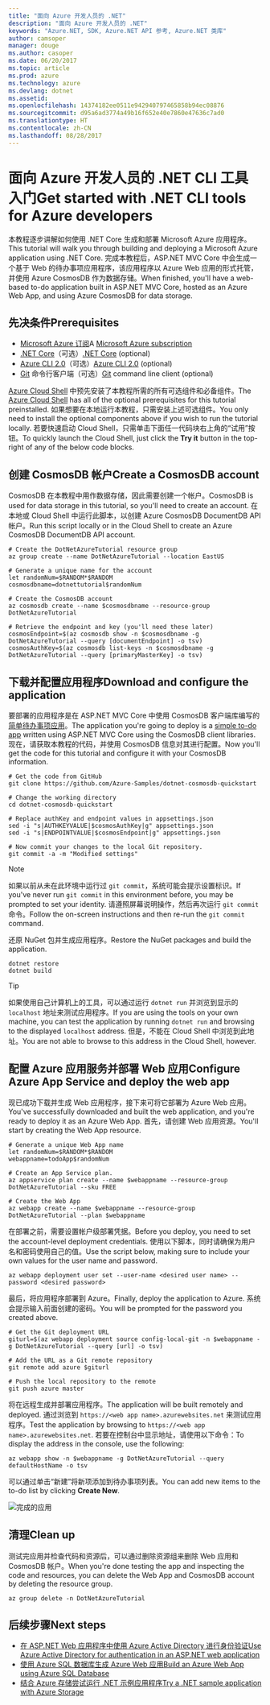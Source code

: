 ```yaml
---
title: "面向 Azure 开发人员的 .NET"
description: "面向 Azure 开发人员的 .NET"
keywords: "Azure.NET, SDK, Azure.NET API 参考, Azure.NET 类库"
author: camsoper
manager: douge
ms.author: casoper
ms.date: 06/20/2017
ms.topic: article
ms.prod: azure
ms.technology: azure
ms.devlang: dotnet
ms.assetid: 
ms.openlocfilehash: 14374182ee0511e942940797465858b94ec08876
ms.sourcegitcommit: d95a6ad3774a49b16f652e40e7860e47636c7ad0
ms.translationtype: HT
ms.contentlocale: zh-CN
ms.lasthandoff: 08/28/2017
---
```

# <a name="get-started-with-net-cli-tools-for-azure-developers"></a><span data-ttu-id="e580c-104">面向 Azure 开发人员的 .NET CLI 工具入门</span><span class="sxs-lookup"><span data-stu-id="e580c-104">Get started with .NET CLI tools for Azure developers</span></span>

<span data-ttu-id="e580c-105">本教程逐步讲解如何使用 .NET Core 生成和部署 Microsoft Azure 应用程序。</span><span class="sxs-lookup"><span data-stu-id="e580c-105">This tutorial will walk you through building and deploying a Microsoft Azure application using .NET Core.</span></span>  <span data-ttu-id="e580c-106">完成本教程后，ASP.NET MVC Core 中会生成一个基于 Web 的待办事项应用程序，该应用程序以 Azure Web 应用的形式托管，并使用 Azure CosmosDB 作为数据存储。</span><span class="sxs-lookup"><span data-stu-id="e580c-106">When finished, you'll have a web-based to-do application built in ASP.NET MVC Core, hosted as an Azure Web App, and using Azure CosmosDB for data storage.</span></span>

## <a name="prerequisites"></a><span data-ttu-id="e580c-107">先决条件</span><span class="sxs-lookup"><span data-stu-id="e580c-107">Prerequisites</span></span>

* <span data-ttu-id="e580c-108">[Microsoft Azure 订阅](https://azure.microsoft.com/free/)</span><span class="sxs-lookup"><span data-stu-id="e580c-108">A [Microsoft Azure subscription](https://azure.microsoft.com/free/)</span></span>
* <span data-ttu-id="e580c-109">[.NET Core](https://www.microsoft.com/net/download/core)（可选）</span><span class="sxs-lookup"><span data-stu-id="e580c-109">[.NET Core](https://www.microsoft.com/net/download/core) (optional)</span></span>
* <span data-ttu-id="e580c-110">[Azure CLI 2.0](/cli/azure/install-az-cli2)（可选）</span><span class="sxs-lookup"><span data-stu-id="e580c-110">[Azure CLI 2.0](/cli/azure/install-az-cli2) (optional)</span></span>
* <span data-ttu-id="e580c-111">[Git](https://www.git-scm.com/) 命令行客户端（可选）</span><span class="sxs-lookup"><span data-stu-id="e580c-111">[Git](https://www.git-scm.com/) command line client (optional)</span></span>

<span data-ttu-id="e580c-112">[Azure Cloud Shell](/azure/cloud-shell/) 中预先安装了本教程所需的所有可选组件和必备组件。</span><span class="sxs-lookup"><span data-stu-id="e580c-112">The [Azure Cloud Shell](/azure/cloud-shell/) has all of the optional prerequisites for this tutorial preinstalled.</span></span>  <span data-ttu-id="e580c-113">如果想要在本地运行本教程，只需安装上述可选组件。</span><span class="sxs-lookup"><span data-stu-id="e580c-113">You only need to install the optional components above if you wish to run the tutorial locally.</span></span>  <span data-ttu-id="e580c-114">若要快速启动 Cloud Shell，只需单击下面任一代码块右上角的“试用”按钮。</span><span class="sxs-lookup"><span data-stu-id="e580c-114">To quickly launch the Cloud Shell, just click the **Try it** button in the top-right of any of the below code blocks.</span></span>

## <a name="create-a-cosmosdb-account"></a><span data-ttu-id="e580c-115">创建 CosmosDB 帐户</span><span class="sxs-lookup"><span data-stu-id="e580c-115">Create a CosmosDB account</span></span>

<span data-ttu-id="e580c-116">CosmosDB 在本教程中用作数据存储，因此需要创建一个帐户。</span><span class="sxs-lookup"><span data-stu-id="e580c-116">CosmosDB is used for data storage in this tutorial, so you'll need to create an account.</span></span>  <span data-ttu-id="e580c-117">在本地或 Cloud Shell 中运行此脚本，以创建 Azure CosmosDB DocumentDB API 帐户。</span><span class="sxs-lookup"><span data-stu-id="e580c-117">Run this script locally or in the Cloud Shell to create an Azure CosmosDB DocumentDB API account.</span></span>

```azurecli-interactive
# Create the DotNetAzureTutorial resource group
az group create --name DotNetAzureTutorial --location EastUS

# Generate a unique name for the account
let randomNum=$RANDOM*$RANDOM
cosmosdbname=dotnettutorial$randomNum

# Create the CosmosDB account
az cosmosdb create --name $cosmosdbname --resource-group DotNetAzureTutorial

# Retrieve the endpoint and key (you'll need these later)
cosmosEndpoint=$(az cosmosdb show -n $cosmosdbname -g DotNetAzureTutorial --query [documentEndpoint] -o tsv)
cosmosAuthKey=$(az cosmosdb list-keys -n $cosmosdbname -g DotNetAzureTutorial --query [primaryMasterKey] -o tsv)

```

## <a name="download-and-configure-the-application"></a><span data-ttu-id="e580c-118">下载并配置应用程序</span><span class="sxs-lookup"><span data-stu-id="e580c-118">Download and configure the application</span></span>

<span data-ttu-id="e580c-119">要部署的应用程序是在 ASP.NET MVC Core 中使用 CosmosDB 客户端库编写的[简单待办事项应用](https://github.com/Azure-Samples/dotnet-cosmosdb-quickstart/)。</span><span class="sxs-lookup"><span data-stu-id="e580c-119">The application you're going to deploy is a [simple to-do app](https://github.com/Azure-Samples/dotnet-cosmosdb-quickstart/) written using ASP.NET MVC Core using the CosmosDB client libraries.</span></span>  <span data-ttu-id="e580c-120">现在，请获取本教程的代码，并使用 CosmosDB 信息对其进行配置。</span><span class="sxs-lookup"><span data-stu-id="e580c-120">Now you'll get the code for this tutorial and configure it with your CosmosDB information.</span></span>

```azurecli-interactive
# Get the code from GitHub
git clone https://github.com/Azure-Samples/dotnet-cosmosdb-quickstart

# Change the working directory
cd dotnet-cosmosdb-quickstart

# Replace authKey and endpoint values in appsettings.json
sed -i "s|AUTHKEYVALUE|$cosmosAuthKey|g" appsettings.json
sed -i "s|ENDPOINTVALUE|$cosmosEndpoint|g" appsettings.json

# Now commit your changes to the local Git repository.
git commit -a -m "Modified settings"

```

> [!NOTE]
> <span data-ttu-id="e580c-121">如果以前从未在此环境中运行过 `git commit`，系统可能会提示设置标识。</span><span class="sxs-lookup"><span data-stu-id="e580c-121">If you've never run `git commit` in this environment before, you may be prompted to set your identity.</span></span> <span data-ttu-id="e580c-122">请遵照屏幕说明操作，然后再次运行 `git commit` 命令。</span><span class="sxs-lookup"><span data-stu-id="e580c-122">Follow the on-screen instructions and then re-run the `git commit` command.</span></span>

<span data-ttu-id="e580c-123">还原 NuGet 包并生成应用程序。</span><span class="sxs-lookup"><span data-stu-id="e580c-123">Restore the NuGet packages and build the application.</span></span>

```azurecli-interactive
dotnet restore
dotnet build
```

> [!TIP]
> <span data-ttu-id="e580c-124">如果使用自己计算机上的工具，可以通过运行 `dotnet run` 并浏览到显示的 `localhost` 地址来测试应用程序。</span><span class="sxs-lookup"><span data-stu-id="e580c-124">If you are using the tools on your own machine, you can test the application by running `dotnet run` and browsing to the displayed `localhost` address.</span></span>  <span data-ttu-id="e580c-125">但是，不能在 Cloud Shell 中浏览到此地址。</span><span class="sxs-lookup"><span data-stu-id="e580c-125">You are not able to browse to this address in the Cloud Shell, however.</span></span>  

## <a name="configure-azure-app-service-and-deploy-the-web-app"></a><span data-ttu-id="e580c-126">配置 Azure 应用服务并部署 Web 应用</span><span class="sxs-lookup"><span data-stu-id="e580c-126">Configure Azure App Service and deploy the web app</span></span>

<span data-ttu-id="e580c-127">现已成功下载并生成 Web 应用程序，接下来可将它部署为 Azure Web 应用。</span><span class="sxs-lookup"><span data-stu-id="e580c-127">You've successfully downloaded and built the web application, and you're ready to deploy it as an Azure Web App.</span></span>  <span data-ttu-id="e580c-128">首先，请创建 Web 应用资源。</span><span class="sxs-lookup"><span data-stu-id="e580c-128">You'll start by creating the Web App resource.</span></span>

```azurecli-interactive
# Generate a unique Web App name
let randomNum=$RANDOM*$RANDOM
webappname=todoApp$randomNum

# Create an App Service plan.
az appservice plan create --name $webappname --resource-group DotNetAzureTutorial --sku FREE

# Create the Web App
az webapp create --name $webappname --resource-group DotNetAzureTutorial --plan $webappname

```

<span data-ttu-id="e580c-129">在部署之前，需要设置帐户级部署凭据。</span><span class="sxs-lookup"><span data-stu-id="e580c-129">Before you deploy, you need to set the account-level deployment credentials.</span></span>  <span data-ttu-id="e580c-130">使用以下脚本，同时请确保为用户名和密码使用自己的值。</span><span class="sxs-lookup"><span data-stu-id="e580c-130">Use the script below, making sure to include your own values for the user name and password.</span></span>

```azurecli-interactive
az webapp deployment user set --user-name <desired user name> --password <desired password>
```

<span data-ttu-id="e580c-131">最后，将应用程序部署到 Azure。</span><span class="sxs-lookup"><span data-stu-id="e580c-131">Finally, deploy the application to Azure.</span></span>  <span data-ttu-id="e580c-132">系统会提示输入前面创建的密码。</span><span class="sxs-lookup"><span data-stu-id="e580c-132">You will be prompted for the password you created above.</span></span>

```azurecli-interactive
# Get the Git deployment URL
giturl=$(az webapp deployment source config-local-git -n $webappname -g DotNetAzureTutorial --query [url] -o tsv)

# Add the URL as a Git remote repository
git remote add azure $giturl

# Push the local repository to the remote
git push azure master
```

<span data-ttu-id="e580c-133">将在远程生成并部署应用程序。</span><span class="sxs-lookup"><span data-stu-id="e580c-133">The application will be built remotely and deployed.</span></span>  <span data-ttu-id="e580c-134">通过浏览到 `https://<web app name>.azurewebsites.net` 来测试应用程序。</span><span class="sxs-lookup"><span data-stu-id="e580c-134">Test the application by browsing to `https://<web app name>.azurewebsites.net`.</span></span>  <span data-ttu-id="e580c-135">若要在控制台中显示地址，请使用以下命令：</span><span class="sxs-lookup"><span data-stu-id="e580c-135">To display the address in the console, use the following:</span></span>

```azurecli-interactive
az webapp show -n $webappname -g DotNetAzureTutorial --query defaultHostName -o tsv
```

<span data-ttu-id="e580c-136">可以通过单击“新建”将新项添加到待办事项列表。</span><span class="sxs-lookup"><span data-stu-id="e580c-136">You can add new items to the to-do list by clicking **Create New**.</span></span>

![完成的应用](./media/dotnet-quickstart/todo.png)

## <a name="clean-up"></a><span data-ttu-id="e580c-138">清理</span><span class="sxs-lookup"><span data-stu-id="e580c-138">Clean up</span></span>

<span data-ttu-id="e580c-139">测试完应用并检查代码和资源后，可以通过删除资源组来删除 Web 应用和 CosmosDB 帐户。</span><span class="sxs-lookup"><span data-stu-id="e580c-139">When you're done testing the app and inspecting the code and resources, you can delete the Web App and CosmosDB account by deleting the resource group.</span></span>

```azurecli-interactive
az group delete -n DotNetAzureTutorial
```

## <a name="next-steps"></a><span data-ttu-id="e580c-140">后续步骤</span><span class="sxs-lookup"><span data-stu-id="e580c-140">Next steps</span></span>

* [<span data-ttu-id="e580c-141">在 ASP.NET Web 应用程序中使用 Azure Active Directory 进行身份验证</span><span class="sxs-lookup"><span data-stu-id="e580c-141">Use Azure Active Directory for authentication in an ASP.NET web application</span></span>](/azure/active-directory/develop/active-directory-devquickstarts-webapp-dotnet)
* [<span data-ttu-id="e580c-142">使用 Azure SQL 数据库生成 Azure Web 应用</span><span class="sxs-lookup"><span data-stu-id="e580c-142">Build an Azure Web App using Azure SQL Database</span></span>](/azure/app-service-web/web-sites-dotnet-get-started)
* [<span data-ttu-id="e580c-143">结合 Azure 存储尝试运行 .NET 示例应用程序</span><span class="sxs-lookup"><span data-stu-id="e580c-143">Try a .NET sample application with Azure Storage</span></span>](/azure/storage/storage-samples-dotnet)


